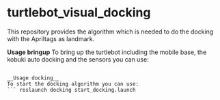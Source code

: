 # turtlebot_visual_docking
This repository provides the algorithm which is needed to do the docking with
the Apriltags as landmark.


__Usage bringup__
To bring up the turtlebot including the mobile base, the kobuki auto docking and the sensors you can use:
``` roslaunch docking justbringup.launch

__Usage docking__
To start the docking algorithm you can use:
``` roslaunch docking start_docking.launch
